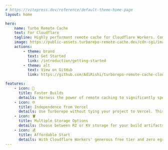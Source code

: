 ```yaml
---
# https://vitepress.dev/reference/default-theme-home-page
layout: home

hero:
    name: Turbo Remote Cache
    text: For Cloudflare
    tagline: Highly performant remote cache for Cloudflare Workers. Completely free and open source.
    image: https://public-assets.turborepo-remote-cache.dev/cdn-cgi/image/width=320,quality=80,format=auto/images/logo.png
    actions:
        - theme: brand
          text: Get Started
          link: /introduction/getting-started
        - theme: alt
          text: View on GitHub
          link: https://github.com/AdiRishi/turborepo-remote-cache-cloudflare

features:
    - icon: 🚀
      title: Faster Builds
      details: Harness the power of remote caching to significantly speed up your builds
    - icon: 🌐
      title: Independence from Vercel
      details: Use Turborepo without tying your project to Vercel. This gives you flexibility in hosting decisions.
    - icon: 🪣
      title: Multiple Storage Options
      details: Choose between R2 or KV storage for your build artifacts. This gives you the flexibility to choose the storage option that best fits your needs.
    - icon: 💰
      title: Affordable Start
      details: With Cloudflare Workers' generous free tier and zero egress fees, you can make up to 100,000 requests every day at no cost.
---
```

